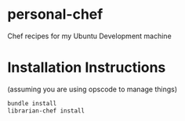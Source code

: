personal-chef
=============

Chef recipes for my Ubuntu Development machine

Installation Instructions
=========================
(assuming you are using opscode to manage things)

```bash
bundle install
librarian-chef install
```


